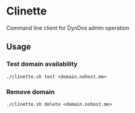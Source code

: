 # Clinette

Command line client for DynDns admin operation

## Usage

### Test domain availability

    ./clinette.sh test <domain.nohost.me>

### Remove domain

    ./clinette.sh delete <domain.nohost.me>


